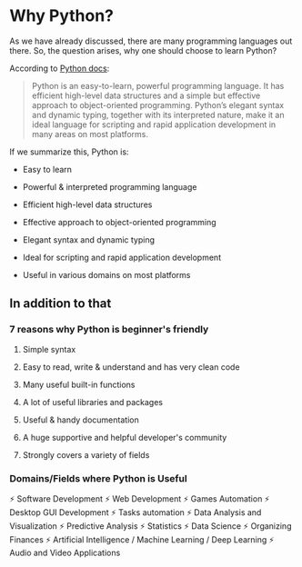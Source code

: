 # Why Python?

As we have already discussed, there are many programming languages out there. So, the question arises, why one should choose to learn Python?

According to [Python docs](https://docs.python.org/3/tutorial/index.html):

> Python is an easy-to-learn, powerful programming language. It has efficient high-level data structures and a simple but effective approach to object-oriented programming. Python’s elegant syntax and dynamic typing, together with its interpreted nature, make it an ideal language for scripting and rapid application development in many areas on most platforms.

If we summarize this, Python is:

- Easy to learn

- Powerful & interpreted programming language

- Efficient high-level data structures

- Effective approach to object-oriented programming

- Elegant syntax and dynamic typing

- Ideal for scripting and rapid application development

- Useful in various domains on most platforms

## In addition to that

### 7 reasons why Python is beginner's friendly

1. Simple syntax

2. Easy to read, write & understand and has very clean code

3. Many useful built-in functions

4. A lot of useful libraries and packages

5. Useful & handy documentation

6. A huge supportive and helpful developer's community

7. Strongly covers a variety of fields

### Domains/Fields where Python is Useful

⚡ Software Development
⚡ Web Development
⚡ Games Automation
⚡ Desktop GUI Development
⚡ Tasks automation
⚡ Data Analysis and Visualization
⚡ Predictive Analysis
⚡ Statistics
⚡ Data Science
⚡ Organizing Finances
⚡ Artificial Intelligence / Machine Learning / Deep Learning
⚡ Audio and Video Applications
